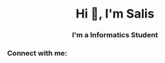 <h1 align="center">Hi 👋, I'm Salis</h1>
<h3 align="center">I'm a Informatics Student</h3>

<h3 align="left">Connect with me:</h3>
<p align="left">
</p>
